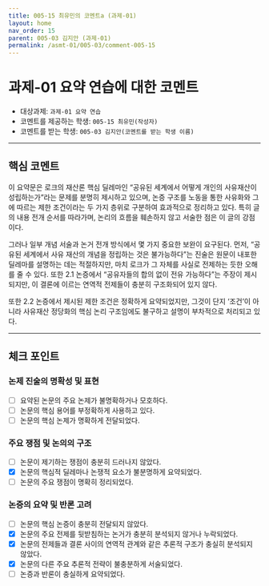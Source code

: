 ```yaml
---
title: 005-15 최유민의 코멘트a (과제-01) 
layout: home
nav_order: 15
parent: 005-03 김지안 (과제-01)
permalink: /asmt-01/005-03/comment-005-15
---
```


# 과제-01 요약 연습에 대한 코멘트

- 대상과제: `과제-01 요약 연습`
- 코멘트를 제공하는 학생: `005-15 최유민(작성자)` 
- 코멘트를 받는 학생: `005-03 김지안(코멘트를 받는 학생 이름)` 

---

## 핵심 코멘트

이 요약문은 로크의 재산론 핵심 딜레마인 “공유된 세계에서 어떻게 개인의 사유재산이 성립하는가”라는 문제를 분명히 제시하고 있으며, 논증 구조를 노동을 통한 사유화와 그에 따르는 제한 조건이라는 두 가지 층위로 구분하여 효과적으로 정리하고 있다. 특히 글의 내용 전개 순서를 따라가며, 논리의 흐름을 훼손하지 않고 서술한 점은 이 글의 강점이다.

그러나 일부 개념 서술과 논거 전개 방식에서 몇 가지 중요한 보완이 요구된다. 먼저, “공유된 세계에서 사유 재산의 개념을 정립하는 것은 불가능하다”는 진술은 원문이 내포한 딜레마를 설명하는 데는 적절하지만, 마치 로크가 그 자체를 사실로 전제하는 듯한 오해를 줄 수 있다. 또한 2.1 논증에서 “공유자들의 합의 없이 전유 가능하다”는 주장이 제시되지만, 이 결론에 이르는 연역적 전제들이 충분히 구조화되어 있지 않다. 

또한 2.2 논증에서 제시된 제한 조건은 정확하게 요약되었지만, 그것이 단지 ‘조건’이 아니라 사유재산 정당화의 핵심 논리 구조임에도 불구하고 설명이 부차적으로 처리되고 있다.

---

## 체크 포인트

### 논제 진술의 명확성 및 표현  
- [ ] 요약된 논문의 주요 논제가 불명확하거나 모호하다.  
- [ ] 논문의 핵심 용어를 부정확하게 사용하고 있다.  
- [ ] 논문의 핵심 논제가 명확하게 전달되었다.  

### 주요 쟁점 및 논의의 구조  
- [ ] 논문이 제기하는 쟁점이 충분히 드러나지 않았다.  
- [x] 논문의 핵심적 딜레마나 논쟁적 요소가 불분명하게 요약되었다.  
- [ ] 논문의 주요 쟁점이 명확히 정리되었다.  

### 논증의 요약 및 반론 고려  
- [ ] 논문의 핵심 논증이 충분히 전달되지 않았다.  
- [x] 논문의 주요 전제를 뒷받침하는 논거가 충분히 분석되지 않거나 누락되었다.  
- [x] 논문의 전제들과 결론 사이의 연역적 관계와 같은 추론적 구조가 충실히 분석되지 않았다.  
- [x] 논문의 다른 주요 추론적 전략이 불충분하게 서술되었다.
- [ ] 논증과 반론이 충실하게 요약되었다. 